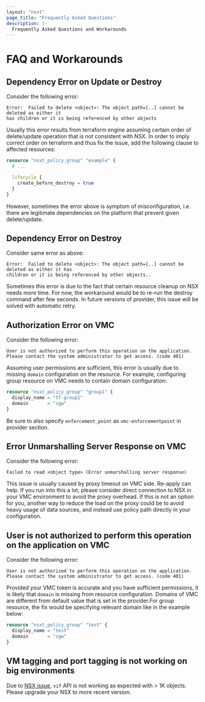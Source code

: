 ```yaml
---
layout: "nsxt"
page_title: "Frequently Asked Questions"
description: |-
  Frequently Asked Questions and Workarounds
---
```


# FAQ and Workarounds

## Dependency Error on Update or Destroy

Consider the following error:

```
Error:  Failed to delete <object>: The object path=[..] cannot be deleted as either it
has children or it is being referenced by other objects
```

Usually this error results from terraform engine assuming certain order of delete/update operation that is not consistent with NSX. In order to imply correct order on terraform and thus fix the issue, add the following clause to affected resources:

```terraform
resource "nsxt_policy_group" "example" {
  # ...

  lifecycle {
    create_before_destroy = true
  }
}
```

However, sometimes the error above is symptom of misconfiguration, i.e. there are legitimate dependencies on the platform that prevent given delete/update.


## Dependency Error on Destroy

Consider same error as above:

```
Error:  Failed to delete <object>: The object path=[..] cannot be deleted as either it has
children or it is being referenced by other objects..
```

Sometimes this error is due to the fact that certain resource cleanup on NSX needs more time. For now, the workaround would be to re-run the destroy command after few seconds. In future versions of provider, this issue will be solved with automatic retry.


## Authorization Error on VMC

Consider the following error:

```
User is not authorized to perform this operation on the application.
Please contact the system administrator to get access. (code 401)
```

Assuming user permissions are sufficient, this error is usually due to missing `domain` configuration on the resource. For example, configuring group resource on VMC needs to contain domain configuration:

```terraform
resource "nsxt_policy_group" "group1" {
  display_name = "tf-group1"
  domain       = "cgw"
}
```

Be sure to also specify `enforcement_point` as `vmc-enforcementpoint` in provider section.


## Error Unmarshalling Server Response on VMC

Consider the following error:

```
Failed to read <object type> (Error unmarshalling server response)
```

This issue is usually caused by proxy timeout on VMC side. Re-apply can help. If you run into this a lot, please consider direct connection to NSX in your VMC environment to avoid the proxy overhead. If this is not an option for you, another way to reduce the load on the proxy could be to avoid heavy usage of data sources, and instead use policy path directly in your configuration.


## User is not authorized to perform this operation on the application on VMC

Consider the following error:

```
User is not authorized to perform this operation on the application.
Please contact the system administrator to get access. (code 401)
```

Provided your VMC token is accurate and you have sufficient permissions, it is likely that `domain` is missing from resource configuration. Domains of VMC are different from default value that is set in the provider.For group resource, the fix would be specifying relevant domain like in the example below:

```terraform
resource "nsxt_policy_group" "test" {
  display_name = "test"
  domain       = "cgw"
}
```

## VM tagging and port tagging is not working on big environments

Due to [NSX issue](https://kb.vmware.com/s/article/89437), `vif` API is not working as expected with > 1K objects. Please upgrade your NSX to more recent version.
